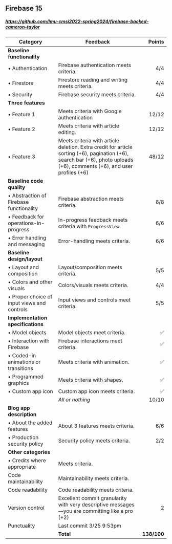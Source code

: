

## Firebase 15

##### https://github.com/lmu-cmsi2022-spring2024/firebase-backed-cameron-taylor

| Category | Feedback | Points |
| --- | --- | ---: |
| **Baseline functionality** | | |
| • Authentication | Firebase authentication meets criteria. | 4/4 |
| • Firestore | Firestore reading and writing meets criteria. | 4/4 |
| • Security | Firebase security meets criteria. | 4/4 |
| **Three features** | | |
| • Feature 1 | Meets criteria with Google authentication | 12/12 |
| • Feature 2 | Meets criteria with article editing. | 12/12 |
| • Feature 3 | Meets criteria with article deletion. Extra credit for article sorting (+6), pagination (+6), search bar (+6), photo uploads (+6), comments (+6), and user profiles (+6) | 48/12 |
| **Baseline code quality** | | |
| • Abstraction of Firebase functionality | Firebase abstraction meets criteria. | 8/8 |
| • Feedback for operations-in-progress | In-progress feedback meets criteria with `ProgressView`. | 6/6 |  
| • Error handling and messaging | Error-handling meets criteria. | 6/6 |
| **Baseline design/layout** | | |
| • Layout and composition | Layout/composition meets criteria. | 5/5 |
| • Colors and other visuals | Colors/visuals meets criteria. | 4/4 |
| • Proper choice of input views and controls | Input views and controls meet criteria. | 5/5 |
| **Implementation specifications** | | |
| • Model objects | Model objects meet criteria. | ✅ |
| • Interaction with Firebase | Firebase interactions meet criteria. | ✅ |
| • Coded-in animations or transitions | Meets criteria with animation. | ✅ |
| • Programmed graphics | Meets criteria with shapes. | ✅ |
| • Custom app icon | Custom app icon meets criteria. | ✅ |
| | _All or nothing_ | 10/10 |
| **Blog app description** | | |
| • About the added features | About 3 features meets criteria. | 6/6 |
| • Production security policy | Security policy meets criteria. | 2/2 |
| **Other categories** | | |
| • Credits where appropriate | Meets criteria. |  |
| Code maintainability | Maintainability meets criteria. |  |
| Code readability | Code readability meets criteria. |  |
| Version control | Excellent commit granularity with very descriptive messages—you are committing like a pro (+2) | 2 |
| Punctuality | Last commit 3/25 9:53pm |  |
| | **Total** | **138/100** |

